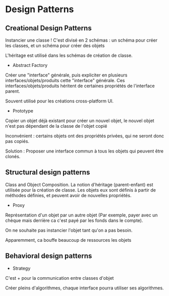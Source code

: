 # Design Patterns

## Creational Design Patterns

Instancier une classe ! C'est divisé en 2 schémas : un schéma pour créer les classes, et un schéma pour créer des objets

L'héritage est utilisé dans les schémas de création de classe.

- Abstract Factory

Créer une "interface" générale, puis expliciter en plusieurs interfaces/objets/produits cette "interface" générale. Ces interfaces/objets/produits héritent de certaines propriétés de l'interface parent.

Souvent utilisé pour les créations cross-platform UI. 

- Prototype

Copier un objet déjà existant pour créer un nouvel objet, le nouvel objet n'est pas dépendant de la classe de l'objet copié


Inconvénient : certains objets ont des propriétés privées, qui ne seront donc pas copiés. 

Solution : Proposer une interface commun à tous les objets qui peuvent être clonés. 

## Structural design patterns

Class and Object Composition. La notion d'héritage (parent-enfant) est utilisée pour la création de classe. Les objets eux sont définis à partir de méthodes définies, et peuvent avoir de nouvelles propriétés. 

- Proxy

Représentation d'un objet par un autre objet (Par exemple, payer avec un chèque mais derrière ca c'est payé par les fonds dans le compte).

On ne souhaite pas instancier l'objet tant qu'on a pas besoin. 

Apparemment, ca bouffe beaucoup de ressources les objets

## Behavioral design patterns 

- Strategy

C'est + pour la communication entre classes d'objet

Créer pleins d'algorithmes, chaque interface pourra utiliser ses algorithmes.





